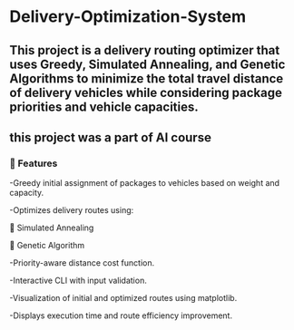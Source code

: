 # Delivery-Optimization-System
## This project is a delivery routing optimizer that uses Greedy, Simulated Annealing, and Genetic Algorithms to minimize the total travel distance of delivery vehicles while considering package priorities and vehicle capacities.
## this project was a part of AI course 
### 🚀 Features
-Greedy initial assignment of packages to vehicles based on weight and capacity.

-Optimizes delivery routes using:

🧊 Simulated Annealing

🧬 Genetic Algorithm

-Priority-aware distance cost function.

-Interactive CLI with input validation.

-Visualization of initial and optimized routes using matplotlib.

-Displays execution time and route efficiency improvement.
